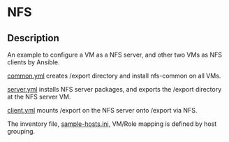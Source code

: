 
# NFS

## Description

An example to configure a VM as a NFS server, and other two VMs as NFS
clients by Ansible.


[common.yml](common.yml) creates /export directory and install
nfs-common on all VMs.

[server.yml](server.yml) installs NFS server packages, and exports the
/export directory at the NFS server VM.

[client.yml](client.yml) mounts /export on the NFS server onto /export
via NFS.


The inventory file, [sample-hosts.ini](sample-hosts.ini), VM/Role
mapping is defined by host grouping.



